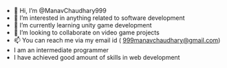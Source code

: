 - 👋 Hi, I’m @ManavChaudhary999
- 👀 I’m interested in anything related to software development
- 🌱 I’m currently learning unity game development
- 💞️ I’m looking to collaborate on video game projects
- 📫 You can reach me via my email id ( 999manavchaudhary@gmail.com)
- I am an intermediate programmer
- I have achieved good amount of skills in web development
